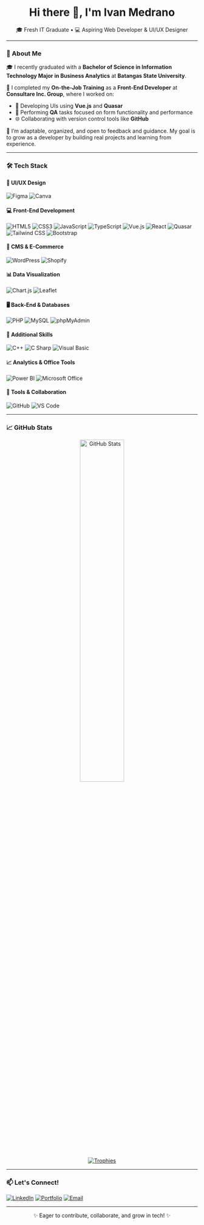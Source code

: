 <h1 align="center">Hi there 👋, I'm Ivan Medrano</h1>
<p align="center">🎓 Fresh IT Graduate • 💻 Aspiring Web Developer & UI/UX Designer</p>

---

### 🚀 About Me

🎓 I recently graduated with a **Bachelor of Science in Information Technology Major in Business Analytics** at **Batangas State University**.

💼 I completed my **On-the-Job Training** as a **Front-End Developer** at **Consultare Inc. Group**, where I worked on:

- 🔧 Developing UIs using **Vue.js** and **Quasar**
- 🧪 Performing **QA** tasks focused on form functionality and performance
- 🌐 Collaborating with version control tools like **GitHub**

🧠 I’m adaptable, organized, and open to feedback and guidance. My goal is to grow as a developer by building real projects and learning from experience.

---

### 🛠️ Tech Stack

#### 🎨 UI/UX Design
![Figma](https://img.shields.io/badge/-Figma-F24E1E?style=for-the-badge&logo=figma&logoColor=white)
![Canva](https://img.shields.io/badge/-Canva-00C4CC?style=for-the-badge&logo=canva&logoColor=white)

#### 💻 Front-End Development
![HTML5](https://img.shields.io/badge/-HTML5-E34F26?style=for-the-badge&logo=html5&logoColor=white)
![CSS3](https://img.shields.io/badge/-CSS3-1572B6?style=for-the-badge&logo=css3&logoColor=white)
![JavaScript](https://img.shields.io/badge/-JavaScript-F7DF1E?style=for-the-badge&logo=javascript&logoColor=black)
![TypeScript](https://img.shields.io/badge/-TypeScript-3178C6?style=for-the-badge&logo=typescript&logoColor=white)
![Vue.js](https://img.shields.io/badge/-Vue.js-4FC08D?style=for-the-badge&logo=vue.js&logoColor=white)
![React](https://img.shields.io/badge/-React-61DAFB?style=for-the-badge&logo=react&logoColor=black)
![Quasar](https://img.shields.io/badge/-Quasar-027BE3?style=for-the-badge&logo=quasar&logoColor=white)
![Tailwind CSS](https://img.shields.io/badge/-Tailwind_CSS-38B2AC?style=for-the-badge&logo=tailwind-css&logoColor=white)
![Bootstrap](https://img.shields.io/badge/-Bootstrap-7952B3?style=for-the-badge&logo=bootstrap&logoColor=white)

#### 🧩 CMS & E-Commerce
![WordPress](https://img.shields.io/badge/-WordPress-21759B?style=for-the-badge&logo=wordpress&logoColor=white)
![Shopify](https://img.shields.io/badge/-Shopify-7AB55C?style=for-the-badge&logo=shopify&logoColor=white)

#### 📊 Data Visualization
![Chart.js](https://img.shields.io/badge/-Chart.js-F5788D?style=for-the-badge&logo=chartdotjs&logoColor=white)
![Leaflet](https://img.shields.io/badge/-Leaflet-199900?style=for-the-badge&logo=leaflet&logoColor=white)

#### 🖥️ Back-End & Databases
![PHP](https://img.shields.io/badge/-PHP-777BB4?style=for-the-badge&logo=php&logoColor=white)
![MySQL](https://img.shields.io/badge/-MySQL-4479A1?style=for-the-badge&logo=mysql&logoColor=white)
![phpMyAdmin](https://img.shields.io/badge/-phpMyAdmin-F38020?style=for-the-badge&logo=phpmyadmin&logoColor=white)

#### 🧠 Additional Skills
![C++](https://img.shields.io/badge/-C++-00599C?style=for-the-badge&logo=c%2b%2b&logoColor=white)
![C Sharp](https://img.shields.io/badge/-C%23-239120?style=for-the-badge&logo=c-sharp&logoColor=white)
![Visual Basic](https://img.shields.io/badge/-Visual%20Basic-512BD4?style=for-the-badge&logo=.net&logoColor=white)

#### 📈 Analytics & Office Tools
![Power BI](https://img.shields.io/badge/-Power%20BI-F2C811?style=for-the-badge&logo=powerbi&logoColor=black)
![Microsoft Office](https://img.shields.io/badge/-Microsoft_Office-D83B01?style=for-the-badge&logo=microsoft-office&logoColor=white)

#### 🔧 Tools & Collaboration
![GitHub](https://img.shields.io/badge/-GitHub-181717?style=for-the-badge&logo=github&logoColor=white)
![VS Code](https://img.shields.io/badge/-VSCode-007ACC?style=for-the-badge&logo=visual-studio-code&logoColor=white)


---

### 📈 GitHub Stats

<p align="center">
  <img src="https://github-readme-stats.vercel.app/api?username=IvnnM&show_icons=true&theme=tokyonight" width="48%" alt="GitHub Stats" />
</p>

<p align="center">
  <a href="https://github.com/ryo-ma/github-profile-trophy">
    <img src="https://github-profile-trophy.vercel.app/?username=IvnnM&theme=tokyonight&margin-w=15&no-bg=true&no-frame=true" alt="Trophies" />
  </a>
</p>


---

### 📫 Let's Connect!

[![LinkedIn](https://img.shields.io/badge/-LinkedIn-blue?style=for-the-badge&logo=linkedin&logoColor=white)](https://www.linkedin.com/in/medrano-ivan-b57509276)
[![Portfolio](https://img.shields.io/badge/-Portfolio-ff5722?style=for-the-badge&logo=web&logoColor=white)](https://ivanwebdesign.site)
[![Email](https://img.shields.io/badge/-Email-c14438?style=for-the-badge&logo=gmail&logoColor=white)](mailto:ivan.medrano.dev@email.com)

---

<!-- Optional: fun emoji footer -->
<p align="center">✨ Eager to contribute, collaborate, and grow in tech! ✨</p>
